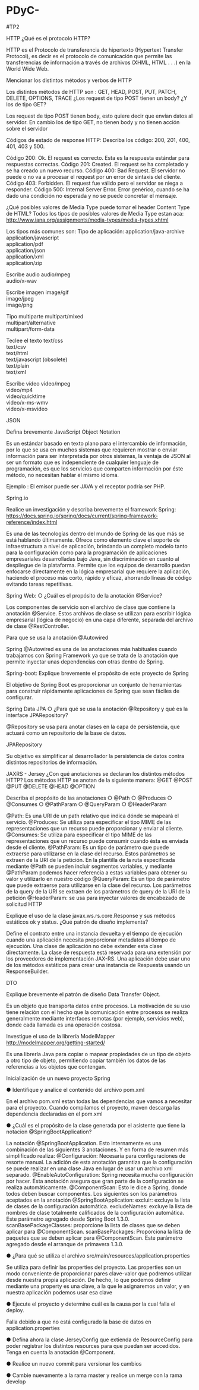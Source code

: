 # PDyC- 
#TP2 

HTTP
 ¿Qué es el protocolo HTTP? 

HTTP es el Protocolo de transferencia de hipertexto (Hypertext Transfer Protocol), es decir es el protocolo de comunicación que permite las transferencias de información a través de archivos (XHML, HTML . . .) en la World Wide Web. 

 Mencionar los distintos métodos y verbos de HTTP 

Los distintos métodos de HTTP son : GET, HEAD, POST, PUT, PATCH, DELETE, OPTIONS, TRACE
 ¿Los request de tipo POST tienen un body? ¿Y los de tipo GET? 

Los request de tipo POST tienen body, esto quiere decir que envían datos al servidor. 
En cambio los de tipo GET, no tienen body y no tienen acción sobre el servidor

 Códigos de estado de response HTTP: Describa los código: 200, 201, 400, 401, 403 y 500. 

Código 200: Ok. El request es correcto. Esta es la respuesta estándar para respuestas correctas.
Código 201: Created.  El request se ha completado y se ha creado un nuevo recurso.
Código 400: Bad Request. El servidor no puede o no va a procesar el request por un error de sintaxis del cliente.
Código 403: Forbidden. El request fue válido pero el servidor se niega a responder.
Código 500: Internal Server Error. Error genérico, cuando se ha dado una condición no esperada y no se puede concretar el mensaje.

 ¿Qué posibles valores de Media Type puede tomar el header Content Type de HTML?
Todos los tipos de posibles valores de Media Type estan aca: http://www.iana.org/assignments/media-types/media-types.xhtml

Los tipos más comunes son:
Tipo de aplicación:
application/java-archive
application/javascript   
application/pdf  
application/json  
application/xml   
application/zip  

Escribe audio
audio/mpeg   
audio/x-wav   

Escribe imagen
image/gif   
image/jpeg   
image/png   

Tipo multiparte
multipart/mixed    
multipart/alternative   
multipart/form-data  

Teclee el texto
text/css    
text/csv    
text/html    
text/javascript (obsolete)    
text/plain    
text/xml    
 
Escribe vídeo
video/mpeg    
video/mp4    
video/quicktime    
video/x-ms-wmv    
video/x-msvideo    

JSON 

 Defina brevemente JavaScript Object Notation

Es un estándar basado en texto plano para el intercambio de información, por lo que se usa en muchos sistemas que requieren mostrar o enviar información para ser interpretada por otros sistemas, la ventaja de JSON al ser un formato que es independiente de cualquier lenguaje de programación, es que los servicios que comparten información por éste método, no necesitan hablar el mismo idioma.

Ejemplo : El emisor puede ser JAVA y el receptor podría ser PHP.

Spring.io 

 Realice un investigación y describa brevemente el framework Spring: https://docs.spring.io/spring/docs/current/spring-framework-reference/index.html 

Es una de las tecnologías dentro del mundo de Spring de las que más se está hablando últimamente. Ofrece como elemento clave el soporte de infraestructura a nivel de aplicación, brindando un completo modelo tanto para la configuración como para la programación de aplicaciones empresariales desarrolladas bajo Java, sin discriminación en cuanto al despliegue de la plataforma. Permite que los equipos de desarrollo puedan enfocarse directamente en la lógica empresarial que requiere la aplicación, haciendo el proceso más corto, rápido y eficaz, ahorrando líneas de código evitando tareas repetitivas.


 Spring Web: ○ ¿Cuál es el propósito de la anotación @Service?

Los componentes de servicio son el archivo de clase que contiene la anotación @Service. Estos archivos de clase se utilizan para escribir lógica empresarial (lógica de negocio) en una capa diferente, separada del archivo de clase @RestController.

 Para que se usa la anotación @Autowired 

Spring @Autowired es una de las anotaciones más habituales cuando trabajamos  con Spring Framework ya que se trata de la anotación que permite inyectar unas dependencias con otras dentro de Spring.

 Spring-boot: Explique brevemente el propósito de este proyecto de Spring

El objetivo de Spring Boot es proporcionar un conjunto de herramientas para construir rápidamente aplicaciones de Spring que sean fáciles de configurar.
 
 Spring Data JPA ○ ¿Para qué se usa la anotación @Repository y qué es la interface JPARepository?

@Repository se usa para anotar clases en la capa de persistencia, que actuará como un repositorio de la base de datos.

JPARepository

Su objetivo es simplificar al desarrollador la persistencia de datos contra distintos repositorios de información.

JAXRS - Jersey 
 ¿Con qué anotaciones se declaran los distintos métodos HTTP? 
Los métodos HTTP se anotan de la siguiente manera: 
@GET
@POST
@PUT
@DELETE
@HEAD
@OPTION


 Describa el propósito de las anotaciones ○ @Path ○ @Produces ○ @Consumes ○ @PathParam ○ @QueryParam ○ @HeaderParam 

@Path: Es una URI de un path relativo que indica dónde se mapeará el servicio. 
@Produces: Se utiliza para especificar el tipo MIME de las representaciones que un recurso puede proporcionar y enviar al cliente.
@Consumes: Se utiliza para especificar el tipo MIME de las representaciones que un recurso puede consumir cuando ésta es enviada desde el cliente.
@PathParam: Es un tipo de parámetro que puede extraerse para utilizarse en la clase del recurso. Estos parámetros se extraen de la URI de la petición. En la plantilla de la ruta especificada mediante @Path se pueden incluir segmentos variables, y mediante @PathParam podemos hacer referencia a estas variables para obtener su valor y utilizarlo en nuestro código
@QueryParam: Es un tipo de parámetro que puede extraerse para utilizarse en la clase del recurso. Los parámetros de la query de la URI se extraen de los parámetros de query de la URI de la petición
@HeaderParam: se usa para inyectar valores de encabezado de solicitud HTTP

Explique el uso de la clase javax.ws.rs.core.Response y sus métodos estáticos ok y status. ¿Qué patrón de diseño implementa? 

Define el contrato entre una instancia devuelta y el tiempo de ejecución cuando una aplicación necesita proporcionar metadatos al tiempo de ejecución.
Una clase de aplicación no debe extender esta clase directamente. La clase de respuesta está reservada para una extensión por los proveedores de implementación JAX-RS. Una aplicación debe usar uno de los métodos estáticos para crear una instancia de Respuesta usando un ResponseBuilder.


DTO 

Explique brevemente el patrón de diseño Data Transfer Object.

Es un objeto que transporta datos entre procesos. La motivación de su uso tiene relación con el hecho que la comunicación entre procesos se realiza generalmente mediante interfaces remotas (por ejemplo, servicios web), donde cada llamada es una operación costosa.

Investigue el uso de la librería ModelMapper
http://modelmapper.org/getting-started/

Es una librería Java para copiar o mapear propiedades de un tipo de objeto a otro tipo de objeto, permitiendo copiar también los datos de las referencias a los objetos que contengan. 


Inicialización de un nuevo proyecto Spring

● Identifique y analice el contenido del archivo pom.xml

En el archivo pom.xml estan todas las dependencias que vamos a necesitar para el proyecto. Cuando compilamos el proyecto, maven descarga las dependencia declaradas en el pom.xml

● ¿Cuál es el propósito de la clase generada por el asistente que tiene la notacion @SpringBootApplication?

La notación @SpringBootApplication. Esto internamente es una combinación de las siguientes 3 anotaciones. Y en forma de resumen más simplificado realiza: @Configuración: Necesaria para configuraciones de resorte manual. La adición de esta anotación garantiza que la configuración se puede realizar en una clase Java en lugar de usar un archivo xml separado. @EnableAutoConfiguration: Spring necesita mucha configuración por hacer. Esta anotación asegura que gran parte de la configuración se realiza automáticamente. @ComponentScan: Esto le dice a Spring, donde todos deben buscar componentes. Los siguientes son los parámetros aceptados en la anotación @SpringBootApplication: excluir: excluye la lista de clases de la configuración automática. excludeNames: excluye la lista de nombres de clase totalmente calificados de la configuración automática. Este parámetro agregado desde Spring Boot 1.3.0. scanBasePackageClasses: proporcione la lista de clases que se deben aplicar para @ComponentScan. scanBasePackages: Proporciona la lista de paquetes que se deben aplicar para @ComponentScan. Este parámetro agregado desde el arranque de primavera 1.3.0.

● ¿Para qué se utiliza el archivo src/main/resources/application.properties

Se utiliza para definir las properties del proyecto. Las properties son un modo conveniente de proporcionar pares clave-valor que podremos utilizar desde nuestra propia aplicación. De hecho, lo que podemos definir mediante una property es una clave, a la que le asignaremos un valor, y en nuestra aplicación podemos usar esa clave

● Ejecute el proyecto y determine cuál es la causa por la cual falla el deploy.

Falla debido a que no está configurado la base de datos en application.properties

● Defina ahora la clase JerseyConfig que extienda de ResourceConfig para poder registrar los distintos resources para que puedan ser accedidos. 
Tenga en cuenta la anotación @Component.

● Realice un nuevo commit para versionar los cambios

● Cambie nuevamente a la rama master y realice un merge con la rama develop


